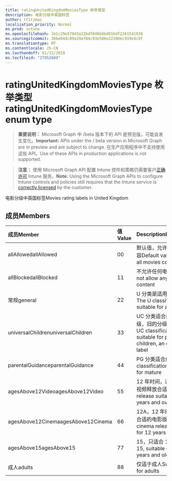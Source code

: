 ```yaml
---
title: ratingUnitedKingdomMoviesType 枚举类型
description: 电影分级中英国标签
author: tfitzmac
localization_priority: Normal
ms.prod: intune
ms.openlocfilehash: 1b1c29e579d3a22bdf848b6bd01bdf2261541938
ms.sourcegitcommit: 36be044c89a19af84c93e586e22200ec919e4c9f
ms.translationtype: MT
ms.contentlocale: zh-CN
ms.lasthandoff: 01/12/2019
ms.locfileid: "27952689"
---
```

# <a name="ratingunitedkingdommoviestype-enum-type"></a><span data-ttu-id="88555-103">ratingUnitedKingdomMoviesType 枚举类型</span><span class="sxs-lookup"><span data-stu-id="88555-103">ratingUnitedKingdomMoviesType enum type</span></span>

> <span data-ttu-id="88555-104">**重要说明：** Microsoft Graph 中 /beta 版本下的 API 是预览版，可能会发生变化。</span><span class="sxs-lookup"><span data-stu-id="88555-104">**Important:** APIs under the / beta version in Microsoft Graph are in preview and are subject to change.</span></span> <span data-ttu-id="88555-105">在生产应用程序中不支持使用这些 API。</span><span class="sxs-lookup"><span data-stu-id="88555-105">Use of these APIs in production applications is not supported.</span></span>

> <span data-ttu-id="88555-106">**注意：** 使用 Microsoft Graph API 配置 Intune 控件和策略仍需要客户[正确许可](https://go.microsoft.com/fwlink/?linkid=839381) Intune 服务。</span><span class="sxs-lookup"><span data-stu-id="88555-106">**Note:** Using the Microsoft Graph APIs to configure Intune controls and policies still requires that the Intune service is [correctly licensed](https://go.microsoft.com/fwlink/?linkid=839381) by the customer.</span></span>

<span data-ttu-id="88555-107">电影分级中英国标签</span><span class="sxs-lookup"><span data-stu-id="88555-107">Movies rating labels in United Kingdom</span></span>
## <a name="members"></a><span data-ttu-id="88555-108">成员</span><span class="sxs-lookup"><span data-stu-id="88555-108">Members</span></span>
|<span data-ttu-id="88555-109">成员</span><span class="sxs-lookup"><span data-stu-id="88555-109">Member</span></span>|<span data-ttu-id="88555-110">值</span><span class="sxs-lookup"><span data-stu-id="88555-110">Value</span></span>|<span data-ttu-id="88555-111">Description</span><span class="sxs-lookup"><span data-stu-id="88555-111">Description</span></span>|
|:---|:---|:---|
|<span data-ttu-id="88555-112">allAllowed</span><span class="sxs-lookup"><span data-stu-id="88555-112">allAllowed</span></span>|<span data-ttu-id="88555-113">0</span><span class="sxs-lookup"><span data-stu-id="88555-113">0</span></span>|<span data-ttu-id="88555-114">默认值，允许所有电影内容</span><span class="sxs-lookup"><span data-stu-id="88555-114">Default value, allow all movies content</span></span>|
|<span data-ttu-id="88555-115">allBlocked</span><span class="sxs-lookup"><span data-stu-id="88555-115">allBlocked</span></span>|<span data-ttu-id="88555-116">1</span><span class="sxs-lookup"><span data-stu-id="88555-116">1</span></span>|<span data-ttu-id="88555-117">不允许任何电影内容</span><span class="sxs-lookup"><span data-stu-id="88555-117">Do not allow any movies content</span></span>|
|<span data-ttu-id="88555-118">常规</span><span class="sxs-lookup"><span data-stu-id="88555-118">general</span></span>|<span data-ttu-id="88555-119">2</span><span class="sxs-lookup"><span data-stu-id="88555-119">2</span></span>|<span data-ttu-id="88555-120">U 分类是适用于所有岁</span><span class="sxs-lookup"><span data-stu-id="88555-120">The U classification is suitable for all ages</span></span>|
|<span data-ttu-id="88555-121">universalChildren</span><span class="sxs-lookup"><span data-stu-id="88555-121">universalChildren</span></span>|<span data-ttu-id="88555-122">3</span><span class="sxs-lookup"><span data-stu-id="88555-122">3</span></span>|<span data-ttu-id="88555-123">UC 分类适合前学校子级，旧的分级标签</span><span class="sxs-lookup"><span data-stu-id="88555-123">The UC classification is suitable for pre-school children, an old rating label</span></span>|
|<span data-ttu-id="88555-124">parentalGuidance</span><span class="sxs-lookup"><span data-stu-id="88555-124">parentalGuidance</span></span>|<span data-ttu-id="88555-125">4</span><span class="sxs-lookup"><span data-stu-id="88555-125">4</span></span>|<span data-ttu-id="88555-126">PG 分类适合成熟</span><span class="sxs-lookup"><span data-stu-id="88555-126">The PG classification is suitable for mature</span></span>|
|<span data-ttu-id="88555-127">agesAbove12Video</span><span class="sxs-lookup"><span data-stu-id="88555-127">agesAbove12Video</span></span>|<span data-ttu-id="88555-128">5</span><span class="sxs-lookup"><span data-stu-id="88555-128">5</span></span>|<span data-ttu-id="88555-129">12 年时间，通过，12，视频释放合适</span><span class="sxs-lookup"><span data-stu-id="88555-129">12, video release suitable for 12 years and over</span></span>|
|<span data-ttu-id="88555-130">agesAbove12Cinema</span><span class="sxs-lookup"><span data-stu-id="88555-130">agesAbove12Cinema</span></span>|<span data-ttu-id="88555-131">6</span><span class="sxs-lookup"><span data-stu-id="88555-131">6</span></span>|<span data-ttu-id="88555-132">12A，12 年时间，通过合适的电影版</span><span class="sxs-lookup"><span data-stu-id="88555-132">12A, cinema release suitable for 12 years and over</span></span>|
|<span data-ttu-id="88555-133">agesAbove15</span><span class="sxs-lookup"><span data-stu-id="88555-133">agesAbove15</span></span>|<span data-ttu-id="88555-134">7</span><span class="sxs-lookup"><span data-stu-id="88555-134">7</span></span>|<span data-ttu-id="88555-135">15，只适合 15 年及较早</span><span class="sxs-lookup"><span data-stu-id="88555-135">15, suitable only for 15 years and older</span></span>|
|<span data-ttu-id="88555-136">成人</span><span class="sxs-lookup"><span data-stu-id="88555-136">adults</span></span>|<span data-ttu-id="88555-137">8</span><span class="sxs-lookup"><span data-stu-id="88555-137">8</span></span>|<span data-ttu-id="88555-138">仅适于成人</span><span class="sxs-lookup"><span data-stu-id="88555-138">Suitable only for adults</span></span>|





